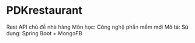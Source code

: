 # PDKrestaurant
Rest API chủ đề nhà hàng
Môn học: Công nghệ phần mềm mới
Mô tả:
Sử dụng: Spring Boot + MongoFB

